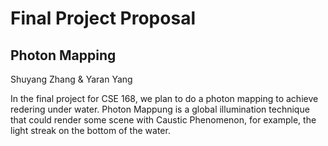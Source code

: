# Final Project Proposal
## Photon Mapping
Shuyang Zhang & Yaran Yang


In the final project for CSE 168, we plan to do a photon mapping to achieve redering under water. Photon Mappung is a global illumination technique that could render some scene with Caustic Phenomenon, for example, the light streak on the bottom of the water.

